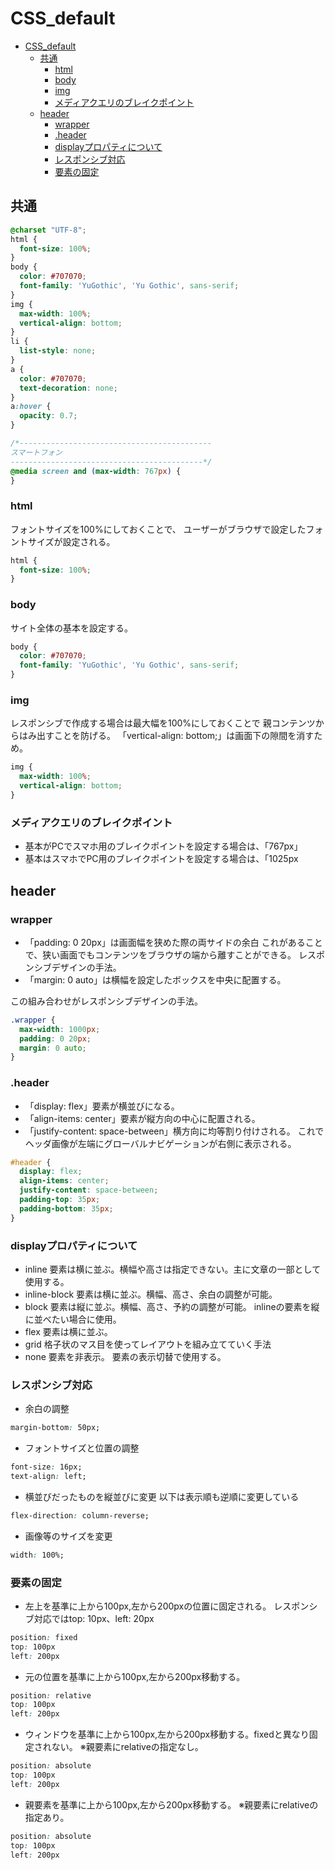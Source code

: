 # CSS_default

- [CSS\_default](#css_default)
  - [共通](#共通)
    - [html](#html)
    - [body](#body)
    - [img](#img)
    - [メディアクエリのブレイクポイント](#メディアクエリのブレイクポイント)
  - [header](#header)
    - [wrapper](#wrapper)
    - [.header](#header-1)
    - [displayプロパティについて](#displayプロパティについて)
    - [レスポンシブ対応](#レスポンシブ対応)
    - [要素の固定](#要素の固定)


## 共通
```css
@charset "UTF-8";
html {
  font-size: 100%;
}
body {
  color: #707070;
  font-family: 'YuGothic', 'Yu Gothic', sans-serif;
}
img {
  max-width: 100%;
  vertical-align: bottom;
}
li {
  list-style: none;
}
a {
  color: #707070;
  text-decoration: none;
}
a:hover {
  opacity: 0.7;
}

/*-------------------------------------------
スマートフォン
-------------------------------------------*/
@media screen and (max-width: 767px) {
}
```

### html
フォントサイズを100%にしておくことで、
ユーザーがブラウザで設定したフォントサイズが設定される。
```css
html {
  font-size: 100%;
}
```


### body
サイト全体の基本を設定する。
```css
body {
  color: #707070;
  font-family: 'YuGothic', 'Yu Gothic', sans-serif;
}
```

### img
レスポンシブで作成する場合は最大幅を100%にしておくことで
親コンテンツからはみ出すことを防げる。
「vertical-align: bottom;」は画面下の隙間を消すため。
```css
img {
  max-width: 100%;
  vertical-align: bottom;
}
```

### メディアクエリのブレイクポイント
- 基本がPCでスマホ用のブレイクポイントを設定する場合は、「767px」
- 基本はスマホでPC用のブレイクポイントを設定する場合は、「1025px

## header

### wrapper
- 「padding: 0 20px」は画面幅を狭めた際の両サイドの余白
これがあることで、狭い画面でもコンテンツをブラウザの端から離すことができる。
レスポンシブデザインの手法。
- 「margin: 0 auto」は横幅を設定したボックスを中央に配置する。

この組み合わせがレスポンシブデザインの手法。
```css
.wrapper {
  max-width: 1000px;
  padding: 0 20px;
  margin: 0 auto;
}
```

### .header

- 「display: flex」要素が横並びになる。
- 「align-items: center」要素が縦方向の中心に配置される。
- 「justify-content: space-between」横方向に均等割り付けされる。
これでヘッダ画像が左端にグローバルナビゲーションが右側に表示される。

```css
#header {
  display: flex;
  align-items: center;
  justify-content: space-between;
  padding-top: 35px;
  padding-bottom: 35px;
}
```

### displayプロパティについて
- inline
要素は横に並ぶ。横幅や高さは指定できない。主に文章の一部として使用する。
- inline-block
要素は横に並ぶ。横幅、高さ、余白の調整が可能。
- block
要素は縦に並ぶ。横幅、高さ、予約の調整が可能。
inlineの要素を縦に並べたい場合に使用。
- flex
要素は横に並ぶ。
- grid
格子状のマス目を使ってレイアウトを組み立てていく手法
- none
要素を非表示。
要素の表示切替で使用する。

### レスポンシブ対応
- 余白の調整
```css
margin-bottom: 50px;
```

- フォントサイズと位置の調整
```css
font-size: 16px;
text-align: left;
```

- 横並びだったものを縦並びに変更
以下は表示順も逆順に変更している
```css
flex-direction: column-reverse;
```

- 画像等のサイズを変更
```css
width: 100%;
```


### 要素の固定
- 左上を基準に上から100px,左から200pxの位置に固定される。
レスポンシブ対応ではtop: 10px、left: 20px
```css
position: fixed
top: 100px
left: 200px
```

- 元の位置を基準に上から100px,左から200px移動する。
```css
position: relative
top: 100px
left: 200px
```

- ウィンドウを基準に上から100px,左から200px移動する。fixedと異なり固定されない。
※親要素にrelativeの指定なし。
```css
position: absolute
top: 100px
left: 200px
```

- 親要素を基準に上から100px,左から200px移動する。
※親要素にrelativeの指定あり。
```css
position: absolute
top: 100px
left: 200px
```
